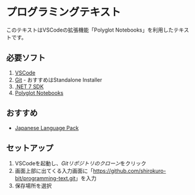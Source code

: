 # プログラミングテキスト
このテキストはVSCodeの拡張機能「Polyglot Notebooks」を利用したテキストです。

## 必要ソフト
1. [VSCode](https://code.visualstudio.com/download)
2. [Git](https://git-scm.com/downloads) - おすすめはStandalone Installer
2. [.NET 7 SDK](https://dotnet.microsoft.com/en-us/download)
3. [Polyglot Notebooks](https://marketplace.visualstudio.com/items?itemName=ms-dotnettools.dotnet-interactive-vscode)

## おすすめ
- [Japanese Language Pack](https://marketplace.visualstudio.com/items?itemName=MS-CEINTL.vscode-language-pack-ja)

## セットアップ
1. VSCodeを起動し、*Gitリポジトリのクローン*をクリック
2. 画面上部に出てくる入力画面に「<https://github.com/shirokuro-bit/programming-text.git>」を入力
3. 保存場所を選択